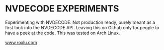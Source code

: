 # NVDECODE EXPERIMENTS

Experimenting with NVDECODE. Not production ready, purely meant
as a first look into the NVDECODE API. Leaving this on Github only
for people to have a peek at the code. This was tested on Arch Linux.

www.roxlu.com
